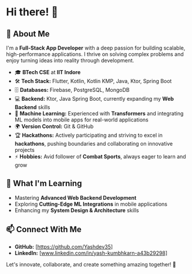 # Hi there! 👋

## 🚀 About Me

I'm a **Full-Stack App Developer** with a deep passion for building scalable, high-performance applications. I thrive on solving complex problems and enjoy turning ideas into reality through development.

- 🎓 **BTech CSE** at **IIT Indore**
- 🛠️ **Tech Stack:** Flutter, Kotlin, Kotlin KMP, Java, Ktor, Spring Boot
- 🗄️ **Databases:** Firebase, PostgreSQL, MongoDB
- 💻 **Backend:** Ktor, Java Spring Boot, currently expanding my **Web Backend** skills
- 🤖 **Machine Learning:** Experienced with **Transformers** and integrating ML models into mobile apps for real-world applications
- 🌍 **Version Control:** Git & GitHub
- 🏆 **Hackathons:** Actively participating and striving to excel in **hackathons**, pushing boundaries and collaborating on innovative projects
- ⚡ **Hobbies:** Avid follower of **Combat Sports**, always eager to learn and grow

## 🌱 What I'm Learning
- Mastering **Advanced Web Backend Development**
- Exploring **Cutting-Edge ML Integrations** in mobile applications
- Enhancing my **System Design & Architecture** skills

## 📫 Connect With Me
- **GitHub:** [https://github.com/Yashdev35]
- **LinkedIn:** [www.linkedin.com/in/yash-kumbhkarn-a43b29298]

Let's innovate, collaborate, and create something amazing together! 🚀


